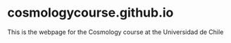 # cosmologycourse.github.io
This is the webpage for the Cosmology course at the Universidad de Chile

